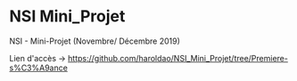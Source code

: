 # NSI Mini_Projet
NSI - Mini-Projet (Novembre/ Décembre 2019)

Lien d'accès → https://github.com/haroldao/NSI_Mini_Projet/tree/Premiere-s%C3%A9ance
